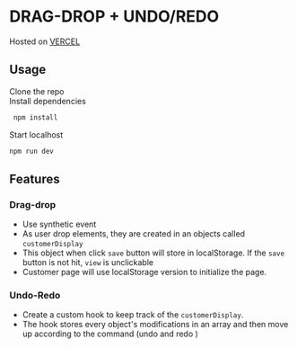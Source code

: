 # DRAG-DROP + UNDO/REDO
Hosted on [VERCEL](https://dragdropundo.vercel.app/)
## Usage
Clone the repo  
Install dependencies
```bash
 npm install 
```
Start localhost
```bash 
npm run dev
```
## Features
### Drag-drop
- Use synthetic event
- As user drop elements, they are created in an objects called ```customerDisplay```
- This object when click ```save``` button will store in localStorage. If the ```save```  button is not hit, ```view``` is unclickable 
- Customer page will use localStorage version to initialize the page.
### Undo-Redo
- Create a custom hook to keep track of the ```customerDisplay```.
- The hook stores every object's modifications in an array and then move up according to the command (undo and redo ) 
